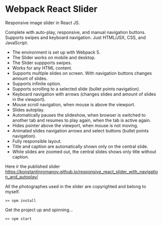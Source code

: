 # Webpack React Slider
Responsive image slider in React JS.

Complete with auto-play, responsive, and manual navigation buttons. Supports swipes and keyboard navigation. Just HTML/JSX, CSS, and JavaScript.

* The environment is set up with Webpack 5.
* The Slider works on mobile and desktop.
* The Slider suppports swipes.
* Works for any HTML content.
* Supports multiple slides on screen. With navigation buttons changes amount of slides.
* Supports infinite option.
* Supports scrolling to a selected slide (bullet points navigation).
* Keyboard navigation with arrows (changes slides and amount of slides in the viewport).
* Mouse scroll navigation, when mouse is above the viewport.
* Slides autoplay.
* Automatically pauses the slideshow, when browser is switched to another tab and resumes to play again, when the tab is active again.
* Hides pointer above the viewport, when mouse is not moving.
* Animated slides navigation arrows and select buttons (bullet points navigation).
* Fully responsible layout.
* Title and caption are automatically shown only on the central slide.
* While slides are zoomed out, the central slides shows only title without caption.

Here ir the published slider https://konstantinromanov.github.io/responsive_react_slider_with_navigation_and_autoplay/ 

All the photographes used in the slider are copyrighted and belong to myself.

```
>> npm install
```

Get the project up and spinning...
```
>> npm start
```
